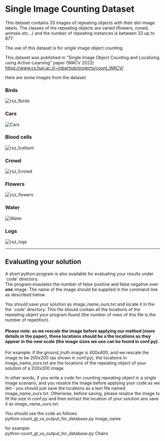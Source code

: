 # Single Image Counting Dataset

This dataset contains 33 images of repeating objects with their dot-image labels.
The classes of the repeating objects are varied (flowers, crowd, animals etc...) and the number of repeating instances is between 33 up to 877.

The use of this dataset is for _single_ image object counting.

This dataset was published in "Single Image Object Counting and Localizing using Active-Learning" paper (WACV 2022)
https://www.cs.huji.ac.il/~inbarhub/projects/count_WACV/


Here are some images from the dataset: <br>
### **Birds**
![rsz_1birds](https://user-images.githubusercontent.com/11428415/141969128-55921426-3765-4c3d-9020-986f34b61d3f.png)

### **Cars**
![Cars](https://user-images.githubusercontent.com/11428415/141969357-a8a28d77-0685-4e8e-a3fa-5150489100d3.png)

### **Blood cells**
![rsz_1cellsml](https://user-images.githubusercontent.com/11428415/141969509-fbf21d4e-b339-4b6d-80fa-a569e33f5017.png)

### **Crowd**
![rsz_1crowd](https://user-images.githubusercontent.com/11428415/141969625-e9d674e5-db76-47a2-a11b-6aaabced993c.png)

### **Flowers**
![rsz_flowers](https://user-images.githubusercontent.com/11428415/141969821-3996a9d6-da3d-494b-953f-41dcf2d6eb56.png)

### **Water**
![Water](https://user-images.githubusercontent.com/11428415/141969852-3ac8a53c-a147-4ad9-a5e2-83a3518445a7.png)

### **Logs**
![rsz_logs](https://user-images.githubusercontent.com/11428415/141970053-3c8fac1e-d37f-411f-bada-67b830966fb8.png)

------------------------------------------------------------------------------------------------------------------------------------------------
## Evaluating your solution

A short python program is also available for evaluating your results under `code' directory. </br>
The program evaulates the number of false positive and false negative over ***one*** image. The name of the image should be supplied in the command line as described below. </br>

You should save your solution as image_name_ours.txt and locate it in the the `code' directory. This file should contain all the locations of the repeating object your program found (the number of rows of this file is the number of repetition).
 
#### Please note: as we rescale the image before applying our method (more details in the paper), these locations should be a the locations as they appear in the new scale (the image sizes we use can be found in conf.py).
For example: if the ground_truth image is 400x400, and we rescale the image to be 200x200 (as shown in conf.py), the locations in image_name_ours.txt are the locations of the repeating object of your solution of a 200x200 image.

In other words, if you write a code for counting repeating object in a single image scenario, and you resalce the image before applying your code as we did - you should just save the locations as a text file named image_name_ours.txt. Otherwise, before saving, please resalce the image to fit the size in conf.py and then extract the location of your solution ans save it as image_name_ours.txt.

You should use the code as follows: </br>
python count_gt_vs_output_for_database.py image_name

for example:</br>
python count_gt_vs_output_for_database.py Chairs

